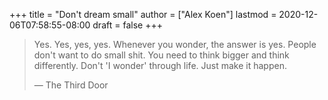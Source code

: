 +++
title = "Don't dream small"
author = ["Alex Koen"]
lastmod = 2020-12-06T07:58:55-08:00
draft = false
+++

> Yes. Yes, yes, yes. Whenever you wonder, the answer is yes. People don't want to do small shit. You need to think bigger and think differently. Don't 'I wonder' through life. Just make it happen.
>
> — The Third Door
